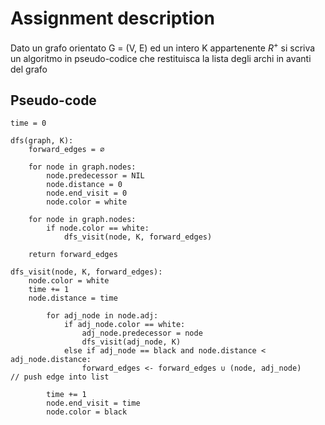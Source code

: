 # Assignment description

Dato un grafo orientato G = (V, E) ed un intero K appartenente $R^+$
si scriva un algoritmo in pseudo-codice
che restituisca la lista degli archi in avanti del grafo

## Pseudo-code

```
time = 0

dfs(graph, K):
    forward_edges = ∅

    for node in graph.nodes:
        node.predecessor = NIL
        node.distance = 0
        node.end_visit = 0
        node.color = white

    for node in graph.nodes:
        if node.color == white:
            dfs_visit(node, K, forward_edges)

    return forward_edges

dfs_visit(node, K, forward_edges):
    node.color = white
    time += 1
    node.distance = time

        for adj_node in node.adj:
            if adj_node.color == white:
                adj_node.predecessor = node
                dfs_visit(adj_node, K)
            else if adj_node == black and node.distance < adj_node.distance:
                forward_edges <- forward_edges ∪ (node, adj_node)    // push edge into list

        time += 1
        node.end_visit = time
        node.color = black
```
